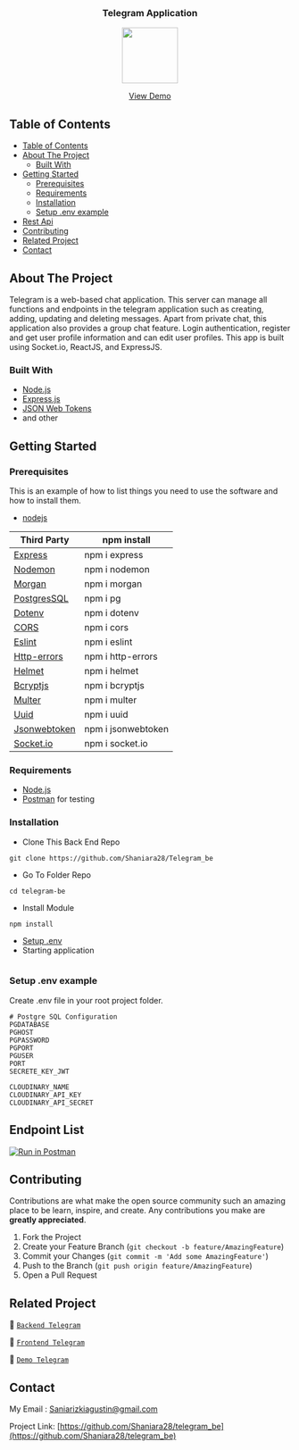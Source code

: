 <br />
<p align="center">

  <h3 align="center">Telegram Application</h3>
  <p align="center">
    <image align="center" width="100" src='/images/telegramrest.jpg' />
  </p>
  <p align="center">
    <a href="#">View Demo</a>
  </p>
</p>

<!-- TABLE OF CONTENTS -->

## Table of Contents

- [Table of Contents](#table-of-contents)
- [About The Project](#about-the-project)
  - [Built With](#built-with)
- [Getting Started](#getting-started)
  - [Prerequisites](#prerequisites)
  - [Requirements](#requirements)
  - [Installation](#installation)
  - [Setup .env example](#setup-env-example)
- [Rest Api](#rest-api)
- [Contributing](#contributing)
- [Related Project](#related-project)
- [Contact](#contact)

<!-- ABOUT THE PROJECT -->

## About The Project

Telegram is a web-based chat application. This server can manage all functions and endpoints in the telegram application such as creating, adding, updating and deleting messages. Apart from private chat, this application also provides a group chat feature. Login authentication, register and get user profile information and can edit user profiles. This app is built using Socket.io, ReactJS, and ExpressJS.

### Built With

- [Node.js](https://nodejs.org/en/)
- [Express.js](https://expressjs.com/)
- [JSON Web Tokens](https://jwt.io/)
- and other

<!-- GETTING STARTED -->

## Getting Started

### Prerequisites

This is an example of how to list things you need to use the software and how to install them.

- [nodejs](https://nodejs.org/en/download/)

| Third Party    | npm install        |
| -------------- | ------------------ |
| [Express]      | npm i express      |
| [Nodemon]      | npm i nodemon      |
| [Morgan]       | npm i morgan       |
| [PostgresSQL]  | npm i pg           |
| [Dotenv]       | npm i dotenv       |
| [CORS]         | npm i cors         |
| [Eslint]       | npm i eslint       |
| [Http-errors]  | npm i http-errors  |
| [Helmet]       | npm i helmet       |
| [Bcryptjs]     | npm i bcryptjs     |
| [Multer]       | npm i multer       |
| [Uuid]         | npm i uuid         |
| [Jsonwebtoken] | npm i jsonwebtoken |
| [Socket.io]    | npm i socket.io    |

[express]: http://expressjs.com
[Nodemon]: https://www.npmjs.com/package/nodemon
[Morgan]: https://www.npmjs.com/package/morgan
[PostgresSQL]: https://node-postgres.com
[Dotenv]: https://www.npmjs.com/package/dotenv
[CORS]: https://www.npmjs.com/package/cors
[Eslint]: https://eslint.org
[Http-errors]: https://www.npmjs.com/package/http-errors
[Helmet]: https://helmetjs.github.io
[Bcryptjs]: https://www.npmjs.com/package/bcryptjs
[Multer]: https://www.npmjs.com/package/multer
[Uuid]: https://www.npmjs.com/package/uuid
[Jsonwebtoken]: https://www.npmjs.com/package/jsonwebtoken
[Socket.io]: https://www.npmjs.com/package/socket.io

### Requirements

- [Node.js](https://nodejs.org/en/)
- [Postman](https://www.getpostman.com/) for testing

### Installation

- Clone This Back End Repo

```
git clone https://github.com/Shaniara28/Telegram_be
```

- Go To Folder Repo

```
cd telegram-be
```

- Install Module

```
npm install
```

- <a href="#setup-env-example">Setup .env</a>
- Starting application

```npm run start:dev

```

### Setup .env example

Create .env file in your root project folder.

```env
# Postgre SQL Configuration
PGDATABASE
PGHOST
PGPASSWORD
PGPORT
PGUSER
PORT
SECRETE_KEY_JWT

CLOUDINARY_NAME
CLOUDINARY_API_KEY
CLOUDINARY_API_SECRET
```

## Endpoint List

[![Run in Postman](https://run.pstmn.io/button.svg)](https://documenter.getpostman.com/view/26334344/2s93XyUPKH)

<!-- CONTRIBUTING -->

## Contributing

Contributions are what make the open source community such an amazing place to be learn, inspire, and create. Any contributions you make are **greatly appreciated**.

1. Fork the Project
2. Create your Feature Branch (`git checkout -b feature/AmazingFeature`)
3. Commit your Changes (`git commit -m 'Add some AmazingFeature'`)
4. Push to the Branch (`git push origin feature/AmazingFeature`)
5. Open a Pull Request

## Related Project

:rocket: [`Backend Telegram`](https://github.com/Shaniara28/telegram_be)

:rocket: [`Frontend Telegram`](https://github.com/Shaniara28/telegram_fe)

:rocket: [`Demo Telegram`](#)

<!-- CONTACT -->

## Contact

My Email : Saniarizkiagustin@gmail.com

Project Link: [https://github.com/Shaniara28/telegram_be](https://github.com/Shaniara28/telegram_be)
